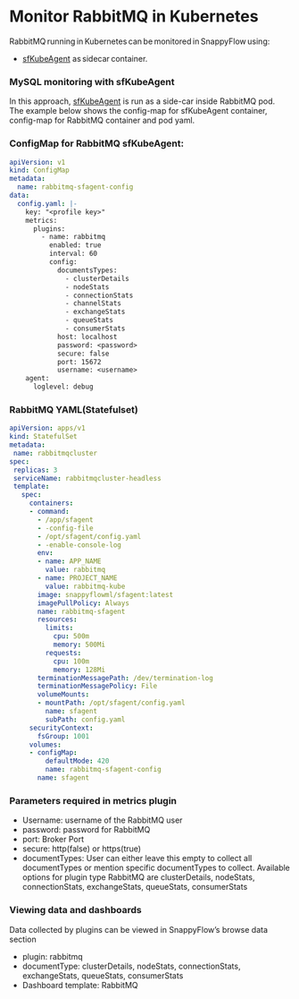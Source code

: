 # Monitor RabbitMQ in Kubernetes

RabbitMQ running in Kubernetes can be monitored in SnappyFlow using:

- [sfKubeAgent](/docs/sidebar-sf-selfhosted-turbo/Integrations/kubernetes/sfkubeagent_installation) as sidecar container.

### MySQL monitoring with sfKubeAgent

In this approach, [sfKubeAgent](/docs/sidebar-sf-selfhosted-turbo/Integrations/kubernetes/sfkubeagent_installation) is run as a side-car inside RabbitMQ pod. The example below shows the config-map for sfKubeAgent container, config-map for RabbitMQ container and pod yaml.

 ### ConfigMap for RabbitMQ sfKubeAgent:

```yaml
apiVersion: v1
kind: ConfigMap
metadata:
  name: rabbitmq-sfagent-config
data:
  config.yaml: |-
    key: "<profile key>"
    metrics:
      plugins:
        - name: rabbitmq
          enabled: true
          interval: 60
          config:
            documentsTypes:
              - clusterDetails
              - nodeStats
              - connectionStats
              - channelStats
              - exchangeStats
              - queueStats
              - consumerStats
            host: localhost
            password: <password>
            secure: false
            port: 15672
            username: <username>
    agent:
      loglevel: debug

```

### RabbitMQ YAML(Statefulset)

 ```yaml
apiVersion: apps/v1
kind: StatefulSet
metadata:
  name: rabbitmqcluster
spec:
  replicas: 3
  serviceName: rabbitmqcluster-headless
  template:
    spec:
      containers:
      - command:
        - /app/sfagent
        - -config-file
        - /opt/sfagent/config.yaml
        - -enable-console-log
        env:
        - name: APP_NAME
          value: rabbitmq
        - name: PROJECT_NAME
          value: rabbitmq-kube
        image: snappyflowml/sfagent:latest
        imagePullPolicy: Always
        name: rabbitmq-sfagent
        resources:
          limits:
            cpu: 500m
            memory: 500Mi
          requests:
            cpu: 100m
            memory: 128Mi
        terminationMessagePath: /dev/termination-log
        terminationMessagePolicy: File
        volumeMounts:
        - mountPath: /opt/sfagent/config.yaml
          name: sfagent
          subPath: config.yaml
      securityContext:
        fsGroup: 1001
      volumes:
      - configMap:
          defaultMode: 420
          name: rabbitmq-sfagent-config
        name: sfagent

 ```

### Parameters required in metrics plugin

- Username: username of the RabbitMQ user
- password: password for RabbitMQ
- port: Broker Port
- secure: http(false) or https(true)
- documentTypes: User can either leave this empty to collect all documentTypes or mention specific documentTypes to collect. Available options for plugin type RabbitMQ are clusterDetails, nodeStats, connectionStats, exchangeStats, queueStats, consumerStats

  
### Viewing data and dashboards

Data collected by plugins can be viewed in SnappyFlow’s browse data section

- plugin: rabbitmq
- documentType: clusterDetails, nodeStats, connectionStats, exchangeStats, queueStats, consumerStats
- Dashboard template: RabbitMQ

